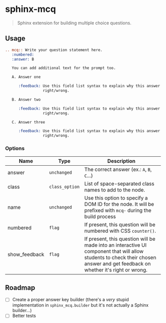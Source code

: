 # sphinx-mcq

> Sphinx extension for building multiple choice questions.

## Usage

```rst
.. mcq:: Write your question statement here.
   :numbered:
   :answer: B

   You can add additional text for the prompt too.

   A. Answer one

      :feedback: Use this field list syntax to explain why this answer is
                 right/wrong.

   B. Answer two

      :feedback: Use this field list syntax to explain why this answer is
                 right/wrong.

   C. Answer three

      :feedback: Use this field list syntax to explain why this answer is
                 right/wrong.
```

### Options

| Name          | Type           | Description                                                                                                                                                                    |
| ------------- | -------------- | ------------------------------------------------------------------------------------------------------------------------------------------------------------------------------ |
| answer        | `unchanged`    | The correct answer (ex.: `A`, `B`, `C`...)                                                                                                                                     |
| class         | `class_option` | List of space-separated class names to add to the node.                                                                                                                        |
| name          | `unchanged`    | Use this option to specify a DOM ID for the node. It will be prefixed with `mcq-` during the build process                                                                     |
| numbered      | `flag`         | If present, this question will be numbered with CSS `counter()`.                                                                                                               |
| show_feedback | `flag`         | If present, this question will be made into an interactive UI component that will allow students to check their chosen answer and get feedback on whether it's right or wrong. |

## Roadmap

- [ ] Create a proper answer key builder (there's a _very_ stupid implementation in
      `sphinx_mcq.builder` but it's not actually a Sphinx builder...)
- [ ] Better tests
